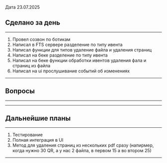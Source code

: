 
Дата 23.07.2025

## Сделано за день 
------------------------------------------------------------------------
1. Провел созвон по ботикам
2. Написал в FTS сервере разделение по типу ивента
3. Написал функции для типов удаление файла и удаления страниц
4. Написал на беке разделение по типу ивента
5. Написал на беке функции обработки ивентов удаления фала и страниц из файла
6. Написал на ui прослушивание событий об изменениях
___________________________________________________________
## Вопросы
------------------------------------------------------------------------

________________________________________________________________________
## Дальнейшие планы
------------------------------------------------------------------------
1. Тестирование
2. Полная интеграция в UI
3. Метод для удаления страниц из нескольких pdf сразу (напирмер, когда нужно 30 QR, а у нас 2 файла, в первом 15 а во втором 25)
________________________________________________________________________
